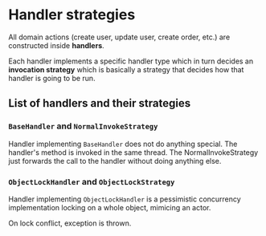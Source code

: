 ﻿# Handler strategies

All domain actions (create user, update user, create order, etc.) are constructed inside **handlers**.

Each handler implements a specific handler type which in turn decides an **invocation strategy** 
which is basically a strategy that decides how that handler is going to be run.

## List of handlers and their strategies


### `BaseHandler` and `NormalInvokeStrategy`
Handler implementing `BaseHandler` does not do anything special. The handler's method is invoked 
in the same thread. The NormalInvokeStrategy just forwards the call to the handler without doing
anything else.

### `ObjectLockHandler` and `ObjectLockStrategy`
Handler implementing `ObjectLockHandler` is a pessimistic concurrency implementation 
locking on a whole object, mimicing an actor.

On lock conflict, exception is thrown.